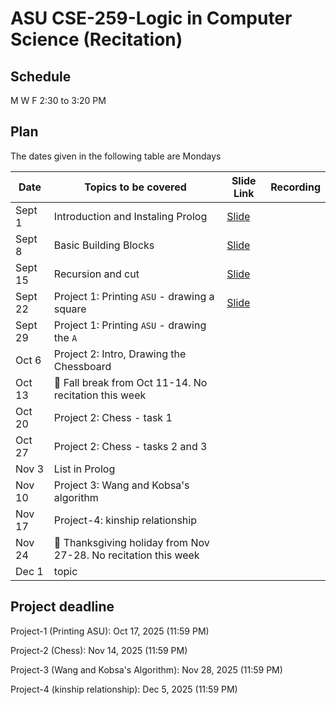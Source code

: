 # ASU CSE-259-Logic in Computer Science (Recitation)

## Schedule
M W F 2:30 to 3:20 PM


## Plan
The dates given in the following table are Mondays

|Date|Topics to be covered|Slide Link|Recording|
|----|--------------------|----------|---------|
|Sept 1|Introduction and Instaling Prolog|[Slide](./Recitation-1/CSE%20259%20-%20R1%20-%20Resources_and_GNU_Prolog_Installation.pdf)||
|Sept 8|Basic Building Blocks|[Slide](./Recitation-2/CSE%20259%20-%20R2%20-%20Basic%20building%20blocks.pdf)||
|Sept 15|Recursion and cut|[Slide](./Recitation-3/CSE%20259%20-%20R3%20-%20Recursion%20and%20Cut.pdf)||
|Sept 22|Project 1: Printing `ASU` - drawing a square|[Slide](./Recitation-4/CSE%20259%20-%20R4%20-%20Project-1-Part-1.pdf)||
|Sept 29|Project 1: Printing `ASU` - drawing the `A`|||
|Oct 6|Project 2: Intro, Drawing the Chessboard|||
|Oct 13|🌴 Fall break from Oct 11-14. No recitation this week|||
|Oct 20|Project 2: Chess - task 1|||
|Oct 27|Project 2: Chess - tasks 2 and 3|||
|Nov 3|List in Prolog|||
|Nov 10|Project 3: Wang and Kobsa's algorithm|||
|Nov 17|Project-4: kinship relationship|||
|Nov 24|🌴 Thanksgiving holiday from Nov 27-28. No recitation this week|||
|Dec 1|topic|||

## Project deadline
Project-1 (Printing ASU):  Oct 17, 2025 (11:59 PM)

Project-2 (Chess): Nov 14, 2025 (11:59 PM)

Project-3 (Wang and Kobsa's Algorithm): Nov 28, 2025 (11:59 PM)

Project-4 (kinship relationship): Dec 5, 2025 (11:59 PM)

<!--
|Jan 20|Resources, Installing GNU Prolog|[Slide Link](./Recitation-1/CSE%20259%20-%20R1%20-%20Resources_and_GNU_Prolog_Installation.pdf)|[Link]()|
|Jan 27|Basic Building Blocks|[Slide Link](./Recitation-2/CSE%20259%20-%20R2%20-%20Basic-Building-Blocks.pdf)|[Link]()|
|Feb 3|Recursion and cut|[Slide link](./Recitation-3/CSE%20259%20-%20R3%20-%20Recursion-and-Cut.pdf)|[Link](https://drive.google.com/file/d/1Z6nlO9OzkXobaNht9rVmM04mlpHKrfuE/view?usp=sharing)|
|Feb 10|Project 1: Printing `ASU` - drawing a square|[Slide Link](./Recitation-4/CSE%20259%20-%20R4%20-%20Project-1-Part-1.pdf)|[Link](https://drive.google.com/file/d/1pHtI6iDN3vKyi-dJe54l87xl4B35ixHw/view?usp=sharing)|
|Feb 17|Project 1: Printing `ASU` - drawing the `A`|[Slide Link](./Recitation-5/CSE%20259%20-%20R5%20-%20Project-1-Part-2.pdf)|[Link](https://drive.google.com/file/d/1Gt97kG-na3FeA9Tb7B7q5TcQAfHvrrx-/view?usp=sharing)|
|Feb 24|List in Prolog|[Slide Link](./Recitation-6/CSE%20259%20-%20R6%20-%20List-in-Prolog.pdf)|[Link](https://drive.google.com/file/d/1JD7_MGWMZWk0WVqqWN9y2KZ3r3RbghUu/view?usp=sharing)|
|Mar 3 |Project 2: Intro, Drawing the Chess board|[Slide Link](./Recitation-7/CSE%20259%20-%20R7%20-%20Project-2-Part-1.pdf)|[Link](https://drive.google.com/file/d/15YlGbOPXQu6G7pWABsUsDVDZuFOPVGw6/view?usp=sharing)|
|Mar 10|Spring Break 🌴 / No class in this week|N/A||
|Mar 17|Project 2: Chess - task 1|[Slide Link](./Recitation-8/CSE%20259%20-%20R8%20-%20Project-2-Part-2.pdf)|[Link](https://drive.google.com/file/d/1RL_JL3dHHwZK58rtndrRo9MDlmGppvIk/view?usp=sharing)|
|Mar 24|Project 2: Chess - task 2 and 3|[Slide Link](./Recitation-9/CSE%20259%20-%20R9%20-%20Project-2-Part-3.pdf)|[Link](https://drive.google.com/file/d/1VK1JO6usj87d2TkERbdpOvlPip2hi0i4/view?usp=drive_link)|
|Mar 31|Project 3: Wang and Kobsa's algorithm|[Slide Link](./Recitation-10/CSE%20259%20-%20R10%20-%20Project-3.pdf)|[Link](https://drive.google.com/file/d/1BYZvLOyIBDv0H3u6iQdyb_RAbVnyEhcC/view?usp=sharing)|
|Apr 7|No Class in this week|||
|Apr 14|Project-4|[Slide Link](./Recitation-11/CSE%20259%20-%20R11%20-%20Project-4.pdf)|[Link](https://drive.google.com/file/d/1tdYyOOLLe7SBjE0MUtgEWX1JRprAQ0TW/view?usp=sharing)|
|Apr 21|No Class in this week|N/A|N/A|
|Apr 28|No class in this week|N/A|N/A|




--!>
